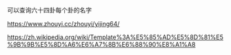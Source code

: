 可以查询六十四卦每个卦的名字



https://www.zhouyi.cc/zhouyi/yijing64/



https://zh.wikipedia.org/wiki/Template%3A%E5%85%AD%E5%8D%81%E5%9B%9B%E5%8D%A6%E6%A7%8B%E6%88%90%E8%A1%A8